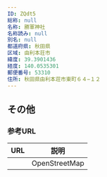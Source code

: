 ```yaml
---
ID: ZQdt5
総称: null
名称: 勝軍神社
名称読み: null
別名: null
都道府県: 秋田県
区域: 由利本荘市
緯度: 39.3901436
経度: 140.0535301
郵便番号: 53310
住所: 秋田県由利本荘市東町６４−１２
---
```


## その他

### 参考URL

| URL | 説明          |
| --- | ------------- |
|     | OpenStreetMap |
